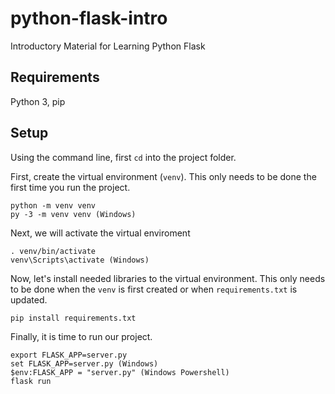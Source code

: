 # python-flask-intro
Introductory Material for Learning Python Flask

## Requirements
Python 3, pip

## Setup

Using the command line, first ```cd``` into the project folder.

First, create the virtual environment (```venv```). This only needs to be done the first time you run the project.

```
python -m venv venv
py -3 -m venv venv (Windows)
```

Next, we will activate the virtual enviroment

```
. venv/bin/activate
venv\Scripts\activate (Windows)
```

Now, let's install needed libraries to the virtual environment. This only needs to be done when the ```venv``` is first created or when ```requirements.txt``` is updated.

```
pip install requirements.txt
```

Finally, it is time to run our project.

```
export FLASK_APP=server.py
set FLASK_APP=server.py (Windows)
$env:FLASK_APP = "server.py" (Windows Powershell)
flask run
```

